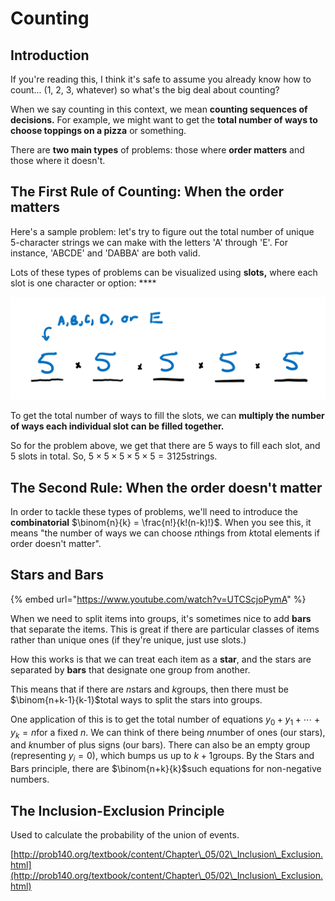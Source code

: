 # Counting

## Introduction

If you're reading this, I think it's safe to assume you already know how to count... (1, 2, 3, whatever) so what's the big deal about counting?

When we say counting in this context, we mean **counting sequences of decisions.** For example, we might want to get the **total number of ways to choose toppings on a pizza** or something.

There are **two main types** of problems: those where **order matters** and those where it doesn't.

## The First Rule of Counting: When the order matters

Here's a sample problem: let's try to figure out the total number of unique 5-character strings we can make with the letters 'A' through 'E'. For instance, 'ABCDE' and 'DABBA' are both valid.

Lots of these types of problems can be visualized using **slots,** where each slot is one character or option: ****

****![](<../img/assets/image (19) (1).png>)****

To get the total number of ways to fill the slots, we can **multiply the number of ways each individual slot can be filled together.**

So for the problem above, we get that there are 5 ways to fill each slot, and 5 slots in total. So, $5 \times 5 \times 5 \times 5 \times 5 = 3125$strings.

## **The Second Rule: When the order doesn't matter**

In order to tackle these types of problems, we'll need to introduce the **combinatorial** $\binom{n}{k} = \frac{n!}{k!(n-k)!}$. When you see this, it means "the number of ways we can choose $n$things from $k$total elements if order doesn't matter".



## Stars and Bars

{% embed url="https://www.youtube.com/watch?v=UTCScjoPymA" %}

When we need to split items into groups, it's sometimes nice to add **bars** that separate the items. This is great if there are particular classes of items rather than unique ones (if they're unique, just use slots.)

How this works is that we can treat each item as a **star**, and the stars are separated by **bars** that designate one group from another.

This means that if there are $n$stars and $k$groups, then there must be $\binom{n+k-1}{k-1}$total ways to split the stars into groups.

One application of this is to get the total number of equations $y_0 + y_1 + \cdots + y_k = n$for a fixed $n$. We can think of there being $n$number of ones (our stars), and $k$number of plus signs (our bars). There can also be an empty group (representing $y_i = 0$), which bumps us up to $k+1$groups. By the Stars and Bars principle, there are $\binom{n+k}{k}$such equations for non-negative numbers.

## The Inclusion-Exclusion Principle

Used to calculate the probability of the union of events.

[http://prob140.org/textbook/content/Chapter\_05/02\_Inclusion\_Exclusion.html](http://prob140.org/textbook/content/Chapter\_05/02\_Inclusion\_Exclusion.html)
